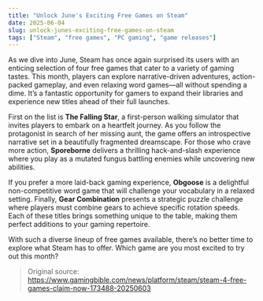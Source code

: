 ```yaml
---
title: "Unlock June's Exciting Free Games on Steam"
date: 2025-06-04
slug: unlock-junes-exciting-free-games-on-steam
tags: ["Steam", "free games", "PC gaming", "game releases"]
---
```


As we dive into June, Steam has once again surprised its users with an enticing selection of four free games that cater to a variety of gaming tastes. This month, players can explore narrative-driven adventures, action-packed gameplay, and even relaxing word games—all without spending a dime. It’s a fantastic opportunity for gamers to expand their libraries and experience new titles ahead of their full launches.

First on the list is **The Falling Star**, a first-person walking simulator that invites players to embark on a heartfelt journey. As you follow the protagonist in search of her missing aunt, the game offers an introspective narrative set in a beautifully fragmented dreamscape. For those who crave more action, **Sporeborne** delivers a thrilling hack-and-slash experience where you play as a mutated fungus battling enemies while uncovering new abilities.

If you prefer a more laid-back gaming experience, **Obgoose** is a delightful non-competitive word game that will challenge your vocabulary in a relaxed setting. Finally, **Gear Combination** presents a strategic puzzle challenge where players must combine gears to achieve specific rotation speeds. Each of these titles brings something unique to the table, making them perfect additions to your gaming repertoire.

With such a diverse lineup of free games available, there’s no better time to explore what Steam has to offer. Which game are you most excited to try out this month?

> Original source: https://www.gamingbible.com/news/platform/steam/steam-4-free-games-claim-now-173488-20250603